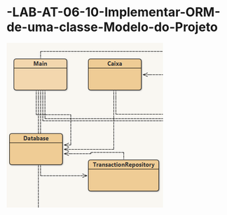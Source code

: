 # -LAB-AT-06-10-Implementar-ORM-de-uma-classe-Modelo-do-Projeto

![Classes](AtividadeCRUD/Imagens/Classes_Principais.png)

